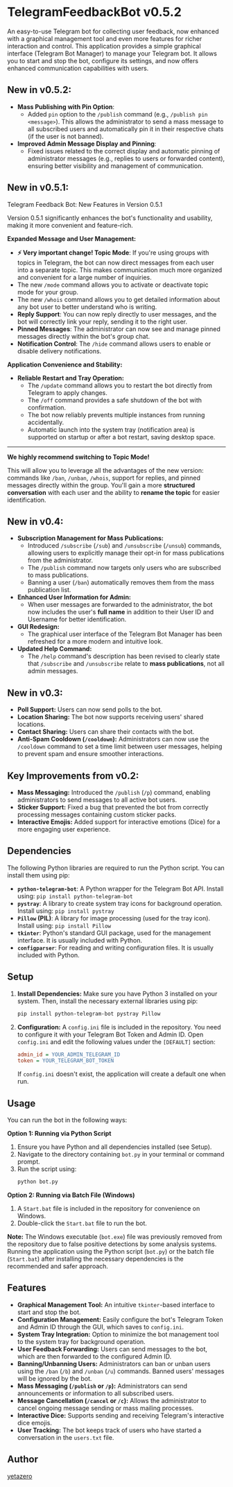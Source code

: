 # TelegramFeedbackBot v0.5.2

An easy-to-use Telegram bot for collecting user feedback, now enhanced with a graphical management tool and even more features for richer interaction and control. This application provides a simple graphical interface (Telegram Bot Manager) to manage your Telegram bot. It allows you to start and stop the bot, configure its settings, and now offers enhanced communication capabilities with users.

## New in v0.5.2:

* **Mass Publishing with Pin Option**:
    * Added `pin` option to the `/publish` command (e.g., `/publish pin <message>`). This allows the administrator to send a mass message to all subscribed users and automatically pin it in their respective chats (if the user is not banned).
* **Improved Admin Message Display and Pinning**:
    * Fixed issues related to the correct display and automatic pinning of administrator messages (e.g., replies to users or forwarded content), ensuring better visibility and management of communication.

## New in v0.5.1:

Telegram Feedback Bot: New Features in Version 0.5.1

Version 0.5.1 significantly enhances the bot's functionality and usability, making it more convenient and feature-rich.

**Expanded Message and User Management:**

* **⚡ Very important change! Topic Mode**: If you're using groups with topics in Telegram, the bot can now direct messages from each user into a separate topic. This makes communication much more organized and convenient for a large number of inquiries.
* The new `/mode` command allows you to activate or deactivate topic mode for your group.
* The new `/whois` command allows you to get detailed information about any bot user to better understand who is writing.
* **Reply Support**: You can now reply directly to user messages, and the bot will correctly link your reply, sending it to the right user.
* **Pinned Messages**: The administrator can now see and manage pinned messages directly within the bot's group chat.
* **Notification Control**: The `/hide` command allows users to enable or disable delivery notifications.

**Application Convenience and Stability:**

* **Reliable Restart and Tray Operation:**
    * The `/update` command allows you to restart the bot directly from Telegram to apply changes.
    * The `/off` command provides a safe shutdown of the bot with confirmation.
    * The bot now reliably prevents multiple instances from running accidentally.
    * Automatic launch into the system tray (notification area) is supported on startup or after a bot restart, saving desktop space.

---

**We highly recommend switching to Topic Mode!**

This will allow you to leverage all the advantages of the new version: commands like `/ban`, `/unban`, `/whois`, support for replies, and pinned messages directly within the group. You'll gain a more **structured conversation** with each user and the ability to **rename the topic** for easier identification.

## New in v0.4:

* **Subscription Management for Mass Publications:**
    * Introduced `/subscribe` (`/sub`) and `/unsubscribe` (`/unsub`) commands, allowing users to explicitly manage their opt-in for mass publications from the administrator.
    * The `/publish` command now targets only users who are subscribed to mass publications.
    * Banning a user (`/ban`) automatically removes them from the mass publication list.
* **Enhanced User Information for Admin:**
    * When user messages are forwarded to the administrator, the bot now includes the user's **full name** in addition to their User ID and Username for better identification.
* **GUI Redesign:**
    * The graphical user interface of the Telegram Bot Manager has been refreshed for a more modern and intuitive look.
* **Updated Help Command:**
    * The `/help` command's description has been revised to clearly state that `/subscribe` and `/unsubscribe` relate to **mass publications**, not all admin messages.

## New in v0.3:

* **Poll Support:** Users can now send polls to the bot.
* **Location Sharing:** The bot now supports receiving users' shared locations.
* **Contact Sharing:** Users can share their contacts with the bot.
* **Anti-Spam Cooldown (`/cooldown`):** Administrators can now use the `/cooldown` command to set a time limit between user messages, helping to prevent spam and ensure smoother interactions.

## Key Improvements from v0.2:

* **Mass Messaging:** Introduced the `/publish` (`/p`) command, enabling administrators to send messages to all active bot users.
* **Sticker Support:** Fixed a bug that prevented the bot from correctly processing messages containing custom sticker packs.
* **Interactive Emojis:** Added support for interactive emotions (Dice) for a more engaging user experience.

## Dependencies

The following Python libraries are required to run the Python script. You can install them using pip:

* **`python-telegram-bot`**: A Python wrapper for the Telegram Bot API. Install using: `pip install python-telegram-bot`
* **`pystray`**: A library to create system tray icons for background operation. Install using: `pip install pystray`
* **`Pillow` (PIL)**: A library for image processing (used for the tray icon). Install using: `pip install Pillow`
* **`tkinter`**: Python's standard GUI package, used for the management interface. It is usually included with Python.
* **`configparser`**: For reading and writing configuration files. It is usually included with Python.

## Setup

1.  **Install Dependencies:**
    Make sure you have Python 3 installed on your system. Then, install the necessary external libraries using pip:
    ```bash
    pip install python-telegram-bot pystray Pillow
    ```

2.  **Configuration:**
    A `config.ini` file is included in the repository. You need to configure it with your Telegram Bot Token and Admin ID. Open `config.ini` and edit the following values under the `[DEFAULT]` section:
    ```ini
    admin_id = YOUR_ADMIN_TELEGRAM_ID
    token = YOUR_TELEGRAM_BOT_TOKEN
    ```
    If `config.ini` doesn't exist, the application will create a default one when run.

## Usage

You can run the bot in the following ways:

**Option 1: Running via Python Script**

1.  Ensure you have Python and all dependencies installed (see Setup).
2.  Navigate to the directory containing `bot.py` in your terminal or command prompt.
3.  Run the script using:
    ```bash
    python bot.py
    ```

**Option 2: Running via Batch File (Windows)**

1.  A `Start.bat` file is included in the repository for convenience on Windows.
2.  Double-click the `Start.bat` file to run the bot.

**Note:** The Windows executable (`bot.exe`) file was previously removed from the repository due to false positive detections by some analysis systems. Running the application using the Python script (`bot.py`) or the batch file (`Start.bat`) after installing the necessary dependencies is the recommended and safer approach.

## Features

* **Graphical Management Tool:** An intuitive `tkinter`-based interface to start and stop the bot.
* **Configuration Management:** Easily configure the bot's Telegram Token and Admin ID through the GUI, which saves to `config.ini`.
* **System Tray Integration:** Option to minimize the bot management tool to the system tray for background operation.
* **User Feedback Forwarding:** Users can send messages to the bot, which are then forwarded to the configured Admin ID.
* **Banning/Unbanning Users:** Administrators can ban or unban users using the `/ban` (`/b`) and `/unban` (`/u`) commands. Banned users' messages will be ignored by the bot.
* **Mass Messaging (`/publish` or `/p`):** Administrators can send announcements or information to all subscribed users.
* **Message Cancellation (`/cancel` or `/c`):** Allows the administrator to cancel ongoing message sending or mass mailing processes.
* **Interactive Dice:** Supports sending and receiving Telegram's interactive dice emojis.
* **User Tracking:** The bot keeps track of users who have started a conversation in the `users.txt` file.

## Author

[yetazero](https://t.me/yetazero)
